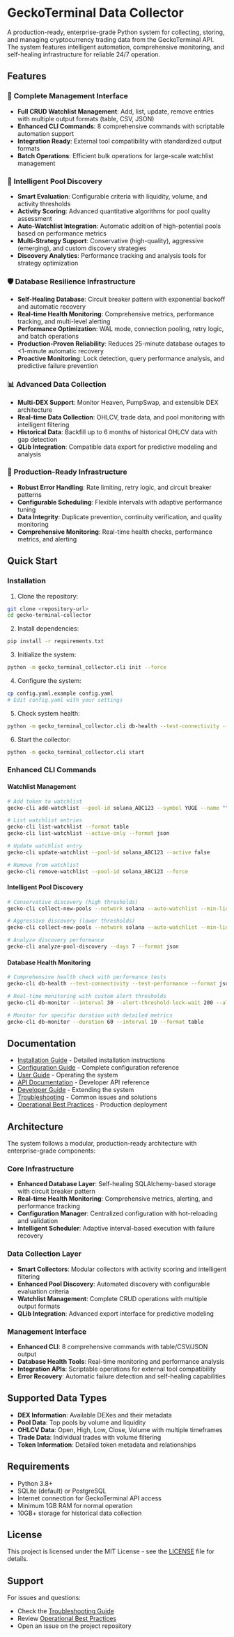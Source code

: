# GeckoTerminal Data Collector

A production-ready, enterprise-grade Python system for collecting, storing, and managing cryptocurrency trading data from the GeckoTerminal API. The system features intelligent automation, comprehensive monitoring, and self-healing infrastructure for reliable 24/7 operation.

## Features

### 🎯 **Complete Management Interface**
- **Full CRUD Watchlist Management**: Add, list, update, remove entries with multiple output formats (table, CSV, JSON)
- **Enhanced CLI Commands**: 8 comprehensive commands with scriptable automation support
- **Integration Ready**: External tool compatibility with standardized output formats
- **Batch Operations**: Efficient bulk operations for large-scale watchlist management

### 🚀 **Intelligent Pool Discovery**
- **Smart Evaluation**: Configurable criteria with liquidity, volume, and activity thresholds
- **Activity Scoring**: Advanced quantitative algorithms for pool quality assessment
- **Auto-Watchlist Integration**: Automatic addition of high-potential pools based on performance metrics
- **Multi-Strategy Support**: Conservative (high-quality), aggressive (emerging), and custom discovery strategies
- **Discovery Analytics**: Performance tracking and analysis tools for strategy optimization

### 🛡️ **Database Resilience Infrastructure**
- **Self-Healing Database**: Circuit breaker pattern with exponential backoff and automatic recovery
- **Real-time Health Monitoring**: Comprehensive metrics, performance tracking, and multi-level alerting
- **Performance Optimization**: WAL mode, connection pooling, retry logic, and batch operations
- **Production-Proven Reliability**: Reduces 25-minute database outages to <1-minute automatic recovery
- **Proactive Monitoring**: Lock detection, query performance analysis, and predictive failure prevention

### 📊 **Advanced Data Collection**
- **Multi-DEX Support**: Monitor Heaven, PumpSwap, and extensible DEX architecture
- **Real-time Data Collection**: OHLCV, trade data, and pool monitoring with intelligent filtering
- **Historical Data**: Backfill up to 6 months of historical OHLCV data with gap detection
- **QLib Integration**: Compatible data export for predictive modeling and analysis

### 🔧 **Production-Ready Infrastructure**
- **Robust Error Handling**: Rate limiting, retry logic, and circuit breaker patterns
- **Configurable Scheduling**: Flexible intervals with adaptive performance tuning
- **Data Integrity**: Duplicate prevention, continuity verification, and quality monitoring
- **Comprehensive Monitoring**: Real-time health checks, performance metrics, and alerting

## Quick Start

### Installation

1. Clone the repository:
```bash
git clone <repository-url>
cd gecko-terminal-collector
```

2. Install dependencies:
```bash
pip install -r requirements.txt
```

3. Initialize the system:
```bash
python -m gecko_terminal_collector.cli init --force
```

4. Configure the system:
```bash
cp config.yaml.example config.yaml
# Edit config.yaml with your settings
```

5. Check system health:
```bash
python -m gecko_terminal_collector.cli db-health --test-connectivity --test-performance
```

6. Start the collector:
```bash
python -m gecko_terminal_collector.cli start
```

### Enhanced CLI Commands

#### Watchlist Management
```bash
# Add token to watchlist
gecko-cli add-watchlist --pool-id solana_ABC123 --symbol YUGE --name "Yuge Token"

# List watchlist entries
gecko-cli list-watchlist --format table
gecko-cli list-watchlist --active-only --format json

# Update watchlist entry
gecko-cli update-watchlist --pool-id solana_ABC123 --active false

# Remove from watchlist
gecko-cli remove-watchlist --pool-id solana_ABC123 --force
```

#### Intelligent Pool Discovery
```bash
# Conservative discovery (high thresholds)
gecko-cli collect-new-pools --network solana --auto-watchlist --min-liquidity 50000

# Aggressive discovery (lower thresholds)
gecko-cli collect-new-pools --network solana --auto-watchlist --min-liquidity 500

# Analyze discovery performance
gecko-cli analyze-pool-discovery --days 7 --format json
```

#### Database Health Monitoring
```bash
# Comprehensive health check with performance tests
gecko-cli db-health --test-connectivity --test-performance --format json

# Real-time monitoring with custom alert thresholds
gecko-cli db-monitor --interval 30 --alert-threshold-lock-wait 200 --alert-threshold-query-time 100

# Monitor for specific duration with detailed metrics
gecko-cli db-monitor --duration 60 --interval 10 --format table
```

## Documentation

- [Installation Guide](installation.md) - Detailed installation instructions
- [Configuration Guide](configuration.md) - Complete configuration reference
- [User Guide](user_guide.md) - Operating the system
- [API Documentation](api_documentation.md) - Developer API reference
- [Developer Guide](developer_guide.md) - Extending the system
- [Troubleshooting](troubleshooting.md) - Common issues and solutions
- [Operational Best Practices](operational_best_practices.md) - Production deployment

## Architecture

The system follows a modular, production-ready architecture with enterprise-grade components:

### Core Infrastructure
- **Enhanced Database Layer**: Self-healing SQLAlchemy-based storage with circuit breaker pattern
- **Real-time Health Monitoring**: Comprehensive metrics, alerting, and performance tracking
- **Configuration Manager**: Centralized configuration with hot-reloading and validation
- **Intelligent Scheduler**: Adaptive interval-based execution with failure recovery

### Data Collection Layer
- **Smart Collectors**: Modular collectors with activity scoring and intelligent filtering
- **Enhanced Pool Discovery**: Automated discovery with configurable evaluation criteria
- **Watchlist Management**: Complete CRUD operations with multiple output formats
- **QLib Integration**: Advanced export interface for predictive modeling

### Management Interface
- **Enhanced CLI**: 8 comprehensive commands with table/CSV/JSON output
- **Database Health Tools**: Real-time monitoring and performance analysis
- **Integration APIs**: Scriptable operations for external tool compatibility
- **Error Recovery**: Automatic failure detection and self-healing capabilities

## Supported Data Types

- **DEX Information**: Available DEXes and their metadata
- **Pool Data**: Top pools by volume and liquidity
- **OHLCV Data**: Open, High, Low, Close, Volume with multiple timeframes
- **Trade Data**: Individual trades with volume filtering
- **Token Information**: Detailed token metadata and relationships

## Requirements

- Python 3.8+
- SQLite (default) or PostgreSQL
- Internet connection for GeckoTerminal API access
- Minimum 1GB RAM for normal operation
- 10GB+ storage for historical data collection

## License

This project is licensed under the MIT License - see the [LICENSE](LICENSE) file for details.

## Support

For issues and questions:
- Check the [Troubleshooting Guide](troubleshooting.md)
- Review [Operational Best Practices](operational_best_practices.md)
- Open an issue on the project repository